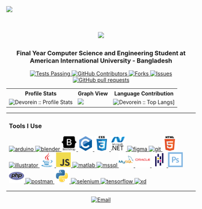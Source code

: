 <a href="https://visitcount.itsvg.in">
  <img src="https://visitcount.itsvg.in/api?id=aritradas080&label=Profile%20Views&color=1&icon=5&pretty=false" />
</a>
<h1 align="center">
  <a href="https://git.io/typing-svg">
    <img src="https://readme-typing-svg.herokuapp.com/?lines=Hi+👋;I+AM+Aritra Das;&center=true&size=30">
  </a>
</h1>
<h3 align="center">Final Year Computer Science and Engineering Student at American International University - Bangladesh</h3>
<p align="center">
    <a href="https://github.com/aritradas080/aritradas080/actions">
      <img alt="Tests Passing" src="https://img.shields.io/static/v1?label=Test&message=Passing&color=limegreen&logo=github" />
    </a>
    <a href="https://github.com/aritradas080/aritradas080/graphs/contributors">
      <img alt="GitHub Contributors" src="https://img.shields.io/github/contributors/aritradas080/aritradas080?label=Contributors&color=limegreen&logo=github" />
    </a>
    <a href="https://github.com/aritradas080/aritradas080/network/members">
      <img alt="Forks" src="https://img.shields.io/github/forks/aritradas080/aritradas080?label=Forks&color=limegreen&logo=github" />
    </a>
    <a href="https://github.com/aritradas080/aritradas080/issues">
      <img alt="Issues" src="https://img.shields.io/github/issues/aritradas080/aritradas080?label=Issues&color=0088ff&logo=github" />
    </a>
    <a href="https://github.com/aritradas080/aritradas080/pulls">
      <img alt="GitHub pull requests" src="https://img.shields.io/github/issues-pr/aritradas080/aritradas080?label=Pull Requests&color=0088ff&logo=github" />
    </a>
</p>

<p align="center">
<table>
  <tr>
    <th>Profile Stats</th>
    <th>Graph View</th>
    <th>Language Contribution</th>
  </tr>
  <tr>
    <td><img alt="Devorein :: Profile Stats" src="https://github-readme-stats.vercel.app/api?username=aritradas080&show_icons=true&theme=tokyonight" alt="aritradas080"/></td>
    <td><img alf="Devorein :: Graph View" src="https://github-profile-summary-cards.vercel.app/api/cards/profile-details?username=aritradas080&theme=tokyonight"</td>
    <td><img alt="Devorein :: Top Langs]" src="https://github-readme-stats.vercel.app/api/top-langs/?username=aritradas080&langs_count=10&theme=tokyonight&layout=compact&hide=html"></td>
  </tr>
</table>
</p>

<p align="center">
<table align="center">
  <tr>
    <td>
      <h3>Tools I Use</h3>
          <p align="left"> <a href="https://www.arduino.cc/" target="_blank" rel="noreferrer"> <img src="https://cdn.worldvectorlogo.com/logos/arduino-1.svg" alt="arduino" width="40" height="40"/> </a> <a href="https://www.blender.org/" target="_blank" rel="noreferrer"> <img src="https://download.blender.org/branding/community/blender_community_badge_white.svg" alt="blender" width="40" height="40"/> </a> <a href="https://getbootstrap.com" target="_blank" rel="noreferrer"> <img src="https://raw.githubusercontent.com/devicons/devicon/master/icons/bootstrap/bootstrap-plain-wordmark.svg" alt="bootstrap" width="40" height="40"/> </a> <a href="https://www.cprogramming.com/" target="_blank" rel="noreferrer"> <img src="https://raw.githubusercontent.com/devicons/devicon/master/icons/c/c-original.svg" alt="c" width="40" height="40"/> </a> <a href="https://www.w3schools.com/css/" target="_blank" rel="noreferrer"> <img src="https://raw.githubusercontent.com/devicons/devicon/master/icons/css3/css3-original-wordmark.svg" alt="css3" width="40" height="40"/> </a> <a href="https://dotnet.microsoft.com/" target="_blank" rel="noreferrer"> <img src="https://raw.githubusercontent.com/devicons/devicon/master/icons/dot-net/dot-net-original-wordmark.svg" alt="dotnet" width="40" height="40"/> </a> <a href="https://www.figma.com/" target="_blank" rel="noreferrer"> <img src="https://www.vectorlogo.zone/logos/figma/figma-icon.svg" alt="figma" width="40" height="40"/> </a> <a href="https://git-scm.com/" target="_blank" rel="noreferrer"> <img src="https://www.vectorlogo.zone/logos/git-scm/git-scm-icon.svg" alt="git" width="40" height="40"/> </a> <a href="https://www.w3.org/html/" target="_blank" rel="noreferrer"> <img src="https://raw.githubusercontent.com/devicons/devicon/master/icons/html5/html5-original-wordmark.svg" alt="html5" width="40" height="40"/> </a> <a href="https://www.adobe.com/in/products/illustrator.html" target="_blank" rel="noreferrer"> <img src="https://www.vectorlogo.zone/logos/adobe_illustrator/adobe_illustrator-icon.svg" alt="illustrator" width="40" height="40"/> </a> <a href="https://www.java.com" target="_blank" rel="noreferrer"> <img src="https://raw.githubusercontent.com/devicons/devicon/master/icons/java/java-original.svg" alt="java" width="40" height="40"/> </a> <a href="https://developer.mozilla.org/en-US/docs/Web/JavaScript" target="_blank" rel="noreferrer"> <img src="https://raw.githubusercontent.com/devicons/devicon/master/icons/javascript/javascript-original.svg" alt="javascript" width="40" height="40"/> </a> <a href="https://www.mathworks.com/" target="_blank" rel="noreferrer"> <img src="https://upload.wikimedia.org/wikipedia/commons/2/21/Matlab_Logo.png" alt="matlab" width="40" height="40"/> </a> <a href="https://www.microsoft.com/en-us/sql-server" target="_blank" rel="noreferrer"> <img src="https://www.svgrepo.com/show/303229/microsoft-sql-server-logo.svg" alt="mssql" width="40" height="40"/> </a> <a href="https://www.mysql.com/" target="_blank" rel="noreferrer"> <img src="https://raw.githubusercontent.com/devicons/devicon/master/icons/mysql/mysql-original-wordmark.svg" alt="mysql" width="40" height="40"/> </a> <a href="https://www.oracle.com/" target="_blank" rel="noreferrer"> <img src="https://raw.githubusercontent.com/devicons/devicon/master/icons/oracle/oracle-original.svg" alt="oracle" width="40" height="40"/> </a> <a href="https://pandas.pydata.org/" target="_blank" rel="noreferrer"> <img src="https://raw.githubusercontent.com/devicons/devicon/2ae2a900d2f041da66e950e4d48052658d850630/icons/pandas/pandas-original.svg" alt="pandas" width="40" height="40"/> </a> <a href="https://www.photoshop.com/en" target="_blank" rel="noreferrer"> <img src="https://raw.githubusercontent.com/devicons/devicon/master/icons/photoshop/photoshop-line.svg" alt="photoshop" width="40" height="40"/> </a> <a href="https://www.php.net" target="_blank" rel="noreferrer"> <img src="https://raw.githubusercontent.com/devicons/devicon/master/icons/php/php-original.svg" alt="php" width="40" height="40"/> </a> <a href="https://postman.com" target="_blank" rel="noreferrer"> <img src="https://www.vectorlogo.zone/logos/getpostman/getpostman-icon.svg" alt="postman" width="40" height="40"/> </a> <a href="https://www.python.org" target="_blank" rel="noreferrer"> <img src="https://raw.githubusercontent.com/devicons/devicon/master/icons/python/python-original.svg" alt="python" width="40" height="40"/> </a> <a href="https://www.selenium.dev" target="_blank" rel="noreferrer"> <img src="https://raw.githubusercontent.com/detain/svg-logos/780f25886640cef088af994181646db2f6b1a3f8/svg/selenium-logo.svg" alt="selenium" width="40" height="40"/> </a> <a href="https://www.tensorflow.org" target="_blank" rel="noreferrer"> <img src="https://www.vectorlogo.zone/logos/tensorflow/tensorflow-icon.svg" alt="tensorflow" width="40" height="40"/> </a> <a href="https://www.adobe.com/products/xd.html" target="_blank" rel="noreferrer"> <img src="https://cdn.worldvectorlogo.com/logos/adobe-xd.svg" alt="xd" width="40" height="40"/> </a> </p>
    </td>
  </tr>
</table>
</p>

<p align="center">
  <a href="mailto:rakinsadaftab@gmail.com"><img alt="Email" src="https://img.shields.io/badge/Gmail-aritra.das.41986@gmail.com-red?  style=flat&logo=gmail&color=blue&theme=blue"></a>
  
</p>
